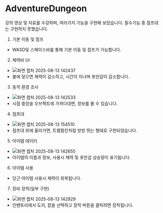 # AdventureDungeon

강의 영상 및 자료를 수강하며, 여러가지 기능을 구현해 보았습니다. 필수기능 중 점프대는 구현하지 못했습니다.

1. 기본 이동 및 점프
- WASD및 스페이스바를 통해 기본 이동 및 점프가 가능합니다.
  
2. 체력바 UI
- ![화면 캡처 2025-08-13 142437](https://github.com/user-attachments/assets/ec8c1d16-1509-425e-b5f6-c12aea03a2c4)
- 불에 닿으면 체력이 감소하고, 시간이 지나며 포만감이 감소합니다.

3. 동적 환경 조사
- ![화면 캡처 2025-08-13 142533](https://github.com/user-attachments/assets/c52ab7a0-bbde-49d5-b9d2-b7dc4fd8e53b)
- 시점 중앙을 오브젝트에 가져다대면, 정보를 볼 수 있습니다.

4. 점프대
- ![화면 캡처 2025-08-13 154510](https://github.com/user-attachments/assets/9acd92e0-61be-4a4f-a0b2-372dbeb5f82d)
- 점프대 위에 올라가면, 트램펄린처럼 방방 뛰는 형태로 구현되었습니다.

5. 아이템 데이터
- ![화면 캡처 2025-08-13 142655](https://github.com/user-attachments/assets/7e444e6e-9fdf-40cc-a5e8-655d829b7ce3)
- 아이템의 이름과 정보, 사용시 체력 및 포만감 상승량이 표기됩니다.

6. 아이템 사용
- 당근 아이템 사용시 체력이 회복됩니다.

7. 장비 장착(일부 구현)
- ![화면 캡처 2025-08-13 142929](https://github.com/user-attachments/assets/13da47d8-ad66-4738-934d-9d94115fd8fc)
- 인벤토리에서 도끼, 칼을 선택하고 장착 버튼을 클릭하면 장착됩니다.
